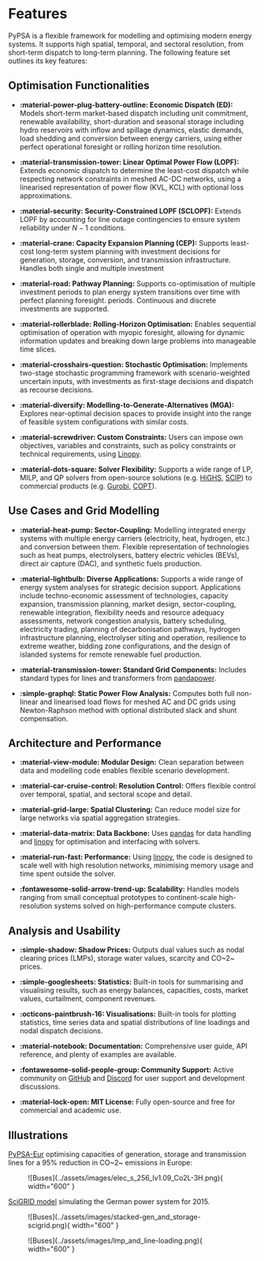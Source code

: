 
# Features

PyPSA is a flexible framework for modelling and optimising modern energy
systems. It supports high spatial, temporal, and sectoral resolution, from
short-term dispatch to long-term planning. The following feature set outlines
its key features:

## Optimisation Functionalities

- **:material-power-plug-battery-outline: Economic Dispatch (ED):** Models short-term market-based dispatch including
unit commitment, renewable availability, short-duration and seasonal storage
including hydro reservoirs with inflow and spillage dynamics, elastic demands,
load shedding and conversion between energy carriers, using either perfect
operational foresight or rolling horizon time resolution.

- **:material-transmission-tower: Linear Optimal Power Flow (LOPF):** Extends economic dispatch to determine
the least-cost dispatch while respecting network constraints in meshed AC-DC
networks, using a linearised representation of power flow (KVL, KCL) with
optional loss approximations.

- **:material-security: Security-Constrained LOPF (SCLOPF):** Extends LOPF by accounting for line
outage contingencies to ensure system reliability under $N-1$ conditions.

- **:material-crane: Capacity Expansion Planning (CEP):** Supports least-cost long-term system
planning with investment decisions for generation, storage, conversion, and
transmission infrastructure. Handles both single and multiple investment

- **:material-road: Pathway Planning:** Supports co-optimisation of multiple investment periods to
plan energy system transitions over time with perfect planning foresight.
periods. Continuous and discrete investments are supported.

- **:material-rollerblade: Rolling-Horizon Optimisation:** Enables sequential optimisation of operation
with myopic foresight, allowing for dynamic information updates and breaking
down large problems into manageable time slices.

- **:material-crosshairs-question: Stochastic Optimisation:** Implements two-stage stochastic programming
framework with scenario-weighted uncertain inputs, with investments as
first-stage decisions and dispatch as recourse decisions.

- **:material-diversify: Modelling-to-Generate-Alternatives (MGA):** Explores near-optimal decision
spaces to provide insight into the range of feasible system configurations with
similar costs.

- **:material-screwdriver: Custom Constraints:** Users can impose own objectives, variables and
constraints, such as policy constraints or technical requirements, using
[Linopy](https://linopy.readthedocs.io/).

- **:material-dots-square: Solver Flexibility:** Supports a wide range of LP, MILP, and QP solvers from
open-source solutions (e.g. [HiGHS](https://highs.dev/),
[SCIP](https://scipopt.org)) to commercial products (e.g.
[Gurobi](https://www.gurobi.com/), [COPT](https://shanshu.ai/copt)).

## Use Cases and Grid Modelling

- **:material-heat-pump: Sector-Coupling:** Modelling integrated energy systems with multiple energy
  carriers (electricity, heat, hydrogen, etc.) and conversion between them.
  Flexible representation of technologies such as heat pumps, electrolysers,
  battery electric vehicles (BEVs), direct air capture (DAC), and synthetic
  fuels production.

- **:material-lightbulb: Diverse Applications:** Supports a wide range of energy system analyses for
  strategic decision support. Applications include techno-economic assessment of
  technologies, capacity expansion, transmission planning, market design,
  sector-coupling, renewable integration, flexibility needs and resource
  adequacy assessments, network congestion analysis, battery scheduling,
  electricity trading, planning of decarbonisation pathways, hydrogen
  infrastructure planning, electrolyser siting and operation, resilience to
  extreme weather, bidding zone configurations, and the design of islanded
  systems for remote renewable fuel production.

- **:material-transmission-tower: Standard Grid Components:** Includes standard types for lines and
  transformers from [pandapower](https://pandapower.org).

- **:simple-graphql: Static Power Flow Analysis:** Computes both full non-linear and linearised
  load flows for meshed AC and DC grids using Newton-Raphson method with
  optional distributed slack and shunt compensation.

## Architecture and Performance

- **:material-view-module: Modular Design:** Clean separation between data and modelling code enables
flexible scenario development.

- **:material-car-cruise-control: Resolution Control:** Offers flexible control over temporal, spatial, and
sectoral scope and detail.

- **:material-grid-large: Spatial Clustering:** Can reduce model size for large networks via spatial
  aggregation strategies.

- **:material-data-matrix: Data Backbone:** Uses [pandas](https://pandas.pydata.org/) for data handling
  and [linopy](https://linopy.readthedocs.io/) for optimisation and interfacing
  with solvers.

- **:material-run-fast: Performance:** Using [linopy](https://linopy.readthedocs.io/), the code is
designed to scale well with high resolution networks, minimising memory usage
and time spent outside the solver.

- **:fontawesome-solid-arrow-trend-up: Scalability:** Handles models ranging from small conceptual prototypes to
continent-scale high-resolution systems solved on high-performance compute
clusters.

## Analysis and Usability

- **:simple-shadow: Shadow Prices:** Outputs dual values such as nodal clearing prices (LMPs),
storage water values, scarcity and CO~2~ prices.

- **:simple-googlesheets: Statistics:** Built-in tools for summarising and visualising results, such
  as energy balances, capacities, costs, market values, curtailment, component
  revenues.
  
- **:octicons-paintbrush-16: Visualisations:** Built-in tools for plotting statistics, time series data
  and spatial distributions of line loadings and nodal dispatch decisions.
  
- **:material-notebook: Documentation:** Comprehensive user guide, API reference, and plenty of
examples are available.

- **:fontawesome-solid-people-group: Community Support:** Active community on
  [GitHub](https://github.com/pypsa/pypsa) and
  [Discord](https://discord.gg/AnuJBk23FU) for user support and development
  discussions.

- **:material-lock-open: MIT License:** Fully open-source and free for commercial and academic use.

## Illustrations

[PyPSA-Eur](https://github.com/PyPSA/pypsa-eur) optimising capacities of generation, storage and transmission lines for a 95% reduction in CO~2~ emissions in Europe:
<figure markdown="span">
  ![Buses](../assets/images/elec_s_256_lv1.09_Co2L-3H.png){ width="600" }
</figure>

[SciGRID model](https://power.scigrid.de/) simulating the German power system for 2015.

<figure markdown="span">
  ![Buses](../assets/images/stacked-gen_and_storage-scigrid.png){ width="600" }
</figure>
<figure markdown="span">
  ![Buses](../assets/images/lmp_and_line-loading.png){ width="600" }
</figure>
